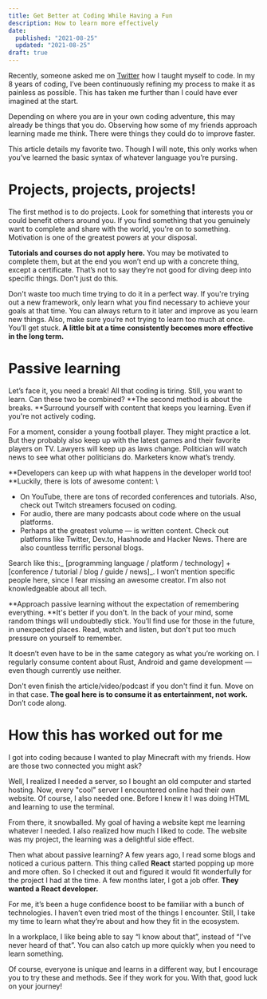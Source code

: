 ```yaml
---
title: Get Better at Coding While Having a Fun
description: How to learn more effectively
date:
  published: "2021-08-25"
  updated: "2021-08-25"
draft: true
---
```


Recently, someone asked me on [Twitter](https://twitter.com/alvarlagerlof) how I taught myself to code. In my 8 years of coding, I’ve been continuously refining my process to make it as painless as possible. This has taken me further than I could have ever imagined at the start.

Depending on where you are in your own coding adventure, this may already be things that you do. Observing how some of my friends approach learning made me think. There were things they could do to improve faster.

This article details my favorite two. Though I will note, this only works when you’ve learned the basic syntax of whatever language you’re pursing.

# Projects, projects, projects!

The first method is to do projects. Look for something that interests you or could benefit others around you. If you find something that you genuinely want to complete and share with the world, you're on to something. Motivation is one of the greatest powers at your disposal.

**Tutorials and courses do not apply here.** You may be motivated to complete them, but at the end you won’t end up with a concrete thing, except a certificate. That’s not to say they’re not good for diving deep into specific things. Don't just do this.

Don't waste too much time trying to do it in a perfect way. If you're trying out a new framework, only learn what you find necessary to achieve your goals at that time. You can always return to it later and improve as you learn new things. Also, make sure you’re not trying to learn too much at once. You’ll get stuck. **A little bit at a time consistently becomes more effective in the long term.**

# Passive learning

Let’s face it, you need a break! All that coding is tiring. Still, you want to learn. Can these two be combined? **The second method is about the breaks. **Surround yourself with content that keeps you learning. Even if you're not actively coding.

For a moment, consider a young football player. They might practice a lot. But they probably also keep up with the latest games and their favorite players on TV. Lawyers will keep up as laws change. Politician will watch news to see what other politicians do. Marketers know what’s trendy.

**Developers can keep up with what happens in the developer world too! **Luckily, there is lots of awesome content: \

- On YouTube, there are tons of recorded conferences and tutorials. Also, check out Twitch streamers focused on coding.
- For audio, there are many podcasts about code where on the usual platforms.
- Perhaps at the greatest volume — is written content. Check out platforms like Twitter, Dev.to, Hashnode and Hacker News. There are also countless terrific personal blogs.

Search like this:_ [programming language / platform / technology] + [conference / tutorial / blog / guide / news]_. I won’t mention specific people here, since I fear missing an awesome creator. I'm also not knowledgeable about all tech.

**Approach passive learning without the expectation of remembering everything. **It's better if you don't. In the back of your mind, some random things will undoubtedly stick. You’ll find use for those in the future, in unexpected places. Read, watch and listen, but don't put too much pressure on yourself to remember.

It doesn’t even have to be in the same category as what you’re working on. I regularly consume content about Rust, Android and game development — even though currently use neither.

Don't even finish the article/video/podcast if you don't find it fun. Move on in that case. **The goal here is to consume it as entertainment, not work.** Don’t code along.

# How this has worked out for me

I got into coding because I wanted to play Minecraft with my friends. How are those two connected you might ask?

Well, I realized I needed a server, so I bought an old computer and started hosting. Now, every "cool" server I encountered online had their own website. Of course, I also needed one. Before I knew it I was doing HTML and learning to use the terminal.

From there, it snowballed. My goal of having a website kept me learning whatever I needed. I also realized how much I liked to code. The website was my project, the learning was a delightful side effect.

Then what about passive learning? A few years ago, I read some blogs and noticed a curious pattern. This thing called **React** started popping up more and more often. So I checked it out and figured it would fit wonderfully for the project I had at the time. A few months later, I got a job offer. **They wanted a React developer.**

For me, it’s been a huge confidence boost to be familiar with a bunch of technologies. I haven’t even tried most of the things I encounter. Still, I take my time to learn what they’re about and how they fit in the ecosystem.

In a workplace, I like being able to say “I know about that”, instead of “I’ve never heard of that”. You can also catch up more quickly when you need to learn something.

Of course, everyone is unique and learns in a different way, but I encourage you to try these and methods. See if they work for you. With that, good luck on your journey!
